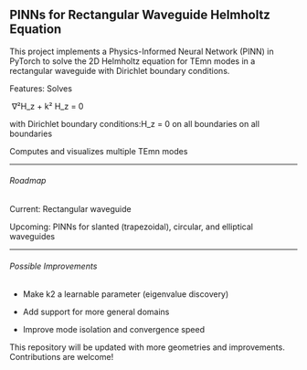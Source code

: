 ## PINNs for Rectangular Waveguide Helmholtz Equation

This project implements a Physics-Informed Neural Network (PINN) in PyTorch to solve the 2D Helmholtz equation for TEmn modes in a rectangular waveguide with Dirichlet boundary conditions.


Features:
Solves 

&nbsp;∇²H\_z + k² H\_z = 0

with Dirichlet boundary conditions:H\_z = 0  on all boundaries on all boundaries

Computes and visualizes multiple TEmn modes

----

###### Roadmap

Current: Rectangular waveguide

Upcoming: PINNs for slanted (trapezoidal), circular, and elliptical waveguides

------

###### Possible Improvements

* Make k2 a learnable parameter (eigenvalue discovery)

* Add support for more general domains

* Improve mode isolation and convergence speed


This repository will be updated with more geometries and improvements. Contributions are welcome!

